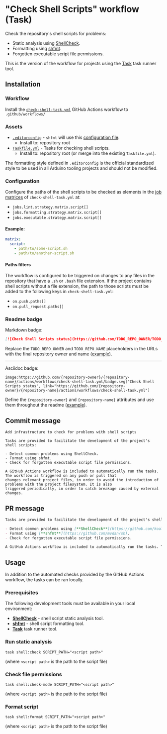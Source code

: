 # "Check Shell Scripts" workflow (Task)

Check the repository's shell scripts for problems:

- Static analysis using [ShellCheck](https://github.com/koalaman/shellcheck).
- Formatting using [shfmt](https://github.com/mvdan/sh).
- Forgotten executable script file permissions.

This is the version of the workflow for projects using the [Task](https://taskfile.dev/#/) task runner tool.

## Installation

### Workflow

Install the [`check-shell-task.yml`](check-shell-task.yml) GitHub Actions workflow to `.github/workflows/`

### Assets

- [`.editorconfig`](assets/general/.editorconfig) - `shfmt` will use this [configuration file](https://editorconfig.org/).
  - Install to: repository root
- [`Taskfile.yml`](assets/check-shell-task/Taskfile.yml) - Tasks for checking shell scripts.
  - Install to: repository root (or merge into the existing `Taskfile.yml`).

The formatting style defined in `.editorconfig` is the official standardized style to be used in all Arduino tooling projects and should not be modified.

### Configuration

Configure the paths of the shell scripts to be checked as elements in the [job matrices](https://docs.github.com/actions/reference/workflows-and-actions/workflow-syntax#jobsjob_idstrategymatrix) of `check-shell-task.yml` at:

- `jobs.lint.strategy.matrix.script[]`
- `jobs.formatting.strategy.matrix.script[]`
- `jobs.executable.strategy.matrix.script[]`

#### Example:

```yaml
matrix:
  script:
    - path/to/some-script.sh
    - path/to/another-script.sh
```

#### Paths filters

The workflow is configured to be triggered on changes to any files in the repository that have a `.sh` or `.bash` file extension. If the project contains shell scripts without a file extension, the path to those scripts must be added to the following keys in `check-shell-task.yml`:

- `on.push.paths[]`
- `on.pull_request.paths[]`

### Readme badge

Markdown badge:

```markdown
[![Check Shell Scripts status](https://github.com/TODO_REPO_OWNER/TODO_REPO_NAME/actions/workflows/check-shell-task.yml/badge.svg)](https://github.com/TODO_REPO_OWNER/TODO_REPO_NAME/actions/workflows/check-shell-task.yml)
```

Replace the `TODO_REPO_OWNER` and `TODO_REPO_NAME` placeholders in the URLs with the final repository owner and name ([example](https://raw.githubusercontent.com/arduino-libraries/ArduinoIoTCloud/master/README.md)).

---

Asciidoc badge:

```adoc
image:https://github.com/{repository-owner}/{repository-name}/actions/workflows/check-shell-task.yml/badge.svg["Check Shell Scripts status", link="https://github.com/{repository-owner}/{repository-name}/actions/workflows/check-shell-task.yml"]
```

Define the `{repository-owner}` and `{repository-name}` attributes and use them throughout the readme ([example](https://raw.githubusercontent.com/arduino-libraries/WiFiNINA/master/README.adoc)).

## Commit message

```
Add infrastructure to check for problems with shell scripts

Tasks are provided to facilitate the development of the project's shell scripts:

- Detect common problems using ShellCheck.
- Format using shfmt.
- Check for forgotten executable script file permissions.

A GitHub Actions workflow is included to automatically run the tasks. The workflow is triggered on any push or pull that
changes relevant project files, in order to avoid the introduction of problems with the project filesystem. It is also
triggered periodically, in order to catch breakage caused by external changes.
```

## PR message

```markdown
Tasks are provided to facilitate the development of the project's shell scripts:

- Detect common problems using [**ShellCheck**](https://github.com/koalaman/shellcheck).
- Format using [**shfmt**](https://github.com/mvdan/sh).
- Check for forgotten executable script file permissions.

A GitHub Actions workflow is included to automatically run the tasks. The workflow is triggered on any push or pull that changes relevant project files, in order to avoid the introduction of problems with the project filesystem. It is also triggered periodically, in order to catch breakage caused by external changes.
```

## Usage

In addition to the automated checks provided by the GitHub Actions workflow, the tasks can be ran locally.

### Prerequisites

The following development tools must be available in your local environment:

- [**ShellCheck**](https://github.com/koalaman/shellcheck#installing) - shell script static analysis tool.
- [**shfmt**](https://github.com/mvdan/sh#shfmt) - shell script formatting tool.
- [**Task**](https://taskfile.dev/installation/) task runner tool.

### Run static analysis

```text
task shell:check SCRIPT_PATH="<script path>"
```

(where `<script path>` is the path to the script file)

### Check file permissions

```text
task shell:check-mode SCRIPT_PATH="<script path>"
```

(where `<script path>` is the path to the script file)

### Format script

```text
task shell:format SCRIPT_PATH="<script path>"
```

(where `<script path>` is the path to the script file)
